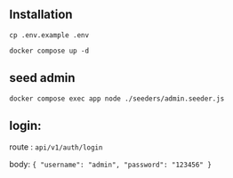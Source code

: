 <h2> Installation </h2>
  
`cp .env.example .env`
  
`docker compose up -d`

<h2> seed admin</h2>

`docker compose exec app node ./seeders/admin.seeder.js`

<h2> login: </h2>

route : `api/v1/auth/login`

body:
`{
  "username": "admin",
  "password": "123456"
}`
